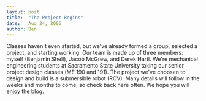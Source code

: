 ```yaml
---
layout: post
title:  "The Project Begins"
date:   Aug 24, 2006
author: Ben
---
```


<p>Classes haven't even started, but we've already formed a group, selected a project, and starting working.  Our team is made up of three members: myself (Benjamin Shell), Jacob McGrew, and Derek Hartl.  We're mechanical engineering students at Sacramento State University taking our senior project design classes (ME 190 and 191).  The project we've choosen to design and build is a submersible robot (ROV).  Many details will follow in the weeks and months to come, so check back here often.  We hope you will enjoy the blog.</p>
